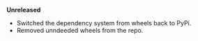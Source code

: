 **Unreleased**
* Switched the dependency system from wheels back to PyPi.
* Removed unndeeded wheels from the repo.